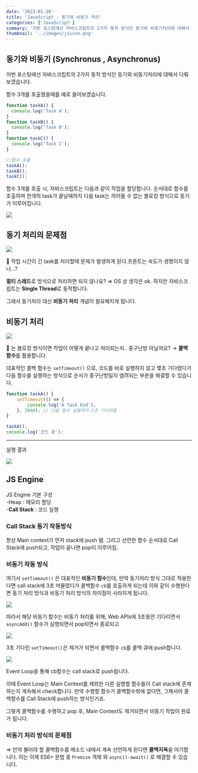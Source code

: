 ```yaml
---
date: '2023-01-20'
title: 'JavaScript - 동기와 비동기 처리'
categories: ['JavaScript']
summary: '이번 포스팅에선 자바스크립트의 2가지 동작 방식인 동기와 비동기처리에 대해서 다뤄보겠습니다.'
thumbnail: '../images/jsicon.png'
---
```


## 동기와 비동기 (Synchronus , Asynchronus)
이번 포스팅에선 자바스크립트의 2가지 동작 방식인 동기와 비동기처리에 대해서 다뤄
보겠습니다.

함수 3개를 호출했을때를 예로 들어보겠습니다.

```jsx
function taskA() {
  console.log('Task A');
}
function taskB() {
  console.log('Task B');
}
function taskC() {
  console.log('Task C');
}

//함수 호출 
taskA();
taskB();
taskC();
```

함수 3개를 호출 시, 자바스크립트는 다음과 같이 작업을 할당합니다. 순서대로 함수를 호출하며 한개의 task가 끝날때까지 다음 task는 끼어들 수 없는 블로킹 방식으로 동기가 이루어집니다. 

![](https://velog.velcdn.com/images/damin1025/post/a5298539-fe91-4a59-bd30-0f69822ad327/image.PNG)

## 동기 처리의 문제점 
![](https://velog.velcdn.com/images/damin1025/post/fb33ffa5-fbc4-42e0-8d4a-966a84597e2c/image.PNG)

🤔 작업 시간이 긴 task를 처리할때 문제가 발생하게 된다.프론트는 속도가 생명이지 않나…? 

**멀티 스레드**로 방식으로 처리하면 되지 않나요?
⇒ OS 상 생각은 ok. 하지만 자바스크립트는 **Single Thread**로 동작합니다. 

그래서 동기처리 대신 **비동기 처리** 개념이 필요해지게 됩니다.

## 비동기 처리
![](https://velog.velcdn.com/images/damin1025/post/57548644-48a6-4b56-8277-cb53ddac1f69/image.PNG)

🤔 논 블로킹 방식이면 작업이 어떻게 끝나고 처리되는지.. 중구난방 아닐까요?
→ **콜백 함수**를 활용합니다. 

대표적인 콜백 함수는 `setTimeout()` 으로, 코드를 바로 실행하지 않고 몇초 기다렸다가 다음 함수를 실행하는 방식으로 순서가 중구난방일지 염려되는 부분을 해결할 수 있습니다. 

```jsx
function taskA() {
	setTimeout(() => {
		console.log('A Task End');
	}, 2000); // 다음 함수 실행까지 2초 기다려줌 
}

taskA();
console.log('코드 끝');
```
---

실행 결과

![](https://velog.velcdn.com/images/damin1025/post/bd013054-c63e-45d6-aea2-2a94361d7326/image.gif)

## JS Engine
JS Engine 기본 구성
<br/>
-Heap : 메모리 할당<br/>
-**Call Stack** : 코드 실행

### Call Stack 동기 작동방식

항상 Main context가 먼저 stack에 push 됌. 그리고 선언한 함수 순서대로 Call Stack에 push되고, 작업이 끝나면 pop이 이루어짐.

### 비동기 작동 방식
여기서 `setTimeout()` 은 대표적인 **비동기 함수**인데, 만약 동기처리 방식 그대로 적용한다면 call stack에 3초 머물렀다가 콜백함수 `cb`를 호출하게 되는데 이와 같이 수행한다면 동기 처리 방식과 비동기 처리 방식의 차이점이 사라지게 됩니다.

![](https://velog.velcdn.com/images/damin1025/post/359c37e2-d6df-4195-af7d-3cf8d7011385/image.PNG)

따라서 해당 비동기 함수는 비동기 처리를 위해, Web APIs에 3초동안 기다리면서 `asyncAdd()` 함수가 실행되면서 pop되면서 종료되고

![](https://velog.velcdn.com/images/damin1025/post/18c5b0e0-04d0-4a46-8beb-b5106cdac240/image.PNG)


3초 기다린 `setTimeout()`은 제거가 되면서 콜백함수 `cb`를 콜백 큐에 push합니다.

![](https://velog.velcdn.com/images/damin1025/post/81ed6192-8b10-4789-ace7-ec3b9fc7b30e/image.PNG)

Event Loop을 통해 cb함수는 call stack로 push됩니다. 

이때 Event Loop는 Main Context를 제외한 다른 실행할 함수들이 Call stack에 존재하는지 계속해서 check합니다. 만약 수행할 함수가 콜백함수밖에 없다면, 그제서야 콜백함수를 Call Stack에 push하는 방식인거죠. 

그렇게 콜백함수를 수행하고 pop 후, Main Context도 제거되면서 비동기 작업이 완료가 됩니다. 

### 비동기 처리 방식의 문제점

⇒ 만약 불러야 할 콜백함수를 메소드 내에서 계속 선언하게 된다면 **콜백지옥**을 야기합니다. 이는 이제 ES6+ 문법 중 `Promise` 객체 와 `async()-await()` 로 해결할 수 있습니다.